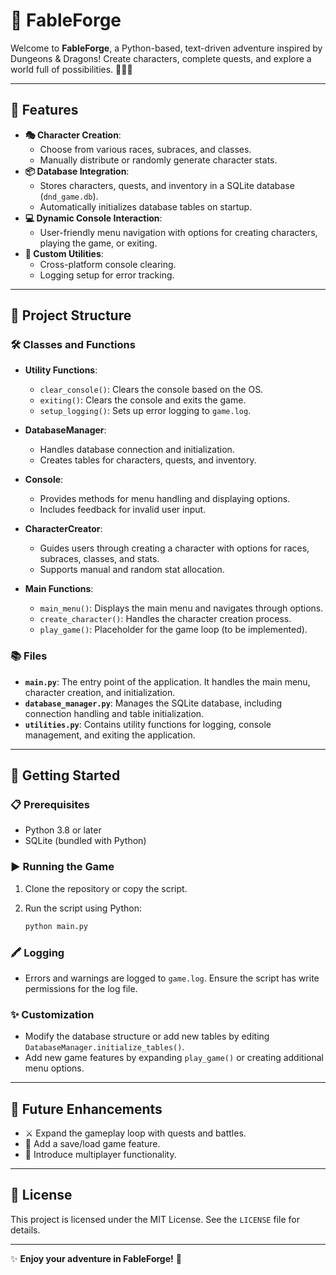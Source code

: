 # 🔱 FableForge

Welcome to **FableForge**, a Python-based, text-driven adventure inspired by Dungeons & Dragons! Create characters, complete quests, and explore a world full of possibilities. 🧙‍♂️✨

---

## 🌟 Features

- **🎭 Character Creation**:
  - Choose from various races, subraces, and classes.
  - Manually distribute or randomly generate character stats.
- **📦 Database Integration**:
  - Stores characters, quests, and inventory in a SQLite database (`dnd_game.db`).
  - Automatically initializes database tables on startup.
- **💻 Dynamic Console Interaction**:
  - User-friendly menu navigation with options for creating characters, playing the game, or exiting.
- **🔧 Custom Utilities**:
  - Cross-platform console clearing.
  - Logging setup for error tracking.

---

## 🔧 Project Structure

### 🛠️ Classes and Functions

- **Utility Functions**:
  - `clear_console()`: Clears the console based on the OS.
  - `exiting()`: Clears the console and exits the game.
  - `setup_logging()`: Sets up error logging to `game.log`.

- **DatabaseManager**:
  - Handles database connection and initialization.
  - Creates tables for characters, quests, and inventory.

- **Console**:
  - Provides methods for menu handling and displaying options.
  - Includes feedback for invalid user input.

- **CharacterCreator**:
  - Guides users through creating a character with options for races, subraces, classes, and stats.
  - Supports manual and random stat allocation.

- **Main Functions**:
  - `main_menu()`: Displays the main menu and navigates through options.
  - `create_character()`: Handles the character creation process.
  - `play_game()`: Placeholder for the game loop (to be implemented).

### 📚 Files

- **`main.py`**: The entry point of the application. It handles the main menu, character creation, and initialization.
- **`database_manager.py`**: Manages the SQLite database, including connection handling and table initialization.
- **`utilities.py`**: Contains utility functions for logging, console management, and exiting the application.

---

## 🚀 Getting Started

### 📋 Prerequisites

- Python 3.8 or later
- SQLite (bundled with Python)

### ▶️ Running the Game

1. Clone the repository or copy the script.
2. Run the script using Python:

   ```bash
   python main.py
   ```

### 🖍️ Logging

- Errors and warnings are logged to `game.log`. Ensure the script has write permissions for the log file.

### ✨ Customization

- Modify the database structure or add new tables by editing `DatabaseManager.initialize_tables()`.
- Add new game features by expanding `play_game()` or creating additional menu options.

---

## 🌟 Future Enhancements

- ⚔️ Expand the gameplay loop with quests and battles.
- 💾 Add a save/load game feature.
- 🤝 Introduce multiplayer functionality.

---

## 📜 License

This project is licensed under the MIT License. See the `LICENSE` file for details.

---

✨ **Enjoy your adventure in FableForge!** 🎲
